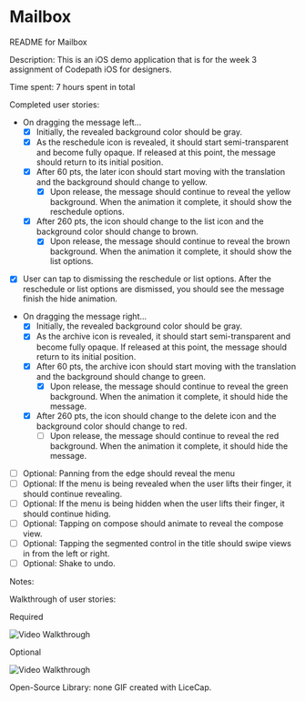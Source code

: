 # Mailbox

README for Mailbox

Description:
This is an iOS demo application that is for the week 3 assignment of Codepath iOS for designers.

Time spent: 7 hours spent in total

Completed user stories:

* On dragging the message left...
	* [x] Initially, the revealed background color should be gray.
	* [x] As the reschedule icon is revealed, it should start semi-transparent and become fully opaque. If released at this point, the message should return to its initial position.
	* [x] After 60 pts, the later icon should start moving with the translation and the background should change to yellow.
	  * [x] Upon release, the message should continue to reveal the yellow background. When the animation it complete, it should show the reschedule options.
	* [x] After 260 pts, the icon should change to the list icon and the background color should change to brown.
	  * [x] Upon release, the message should continue to reveal the brown background. When the animation it complete, it should show the list options.
* [x] User can tap to dismissing the reschedule or list options. After the reschedule or list options are dismissed, you should see the message finish the hide animation.
* On dragging the message right...
	* [x] Initially, the revealed background color should be gray.
	* [x] As the archive icon is revealed, it should start semi-transparent and become fully opaque. If released at this point, the message should return to its initial position.
	* [x] After 60 pts, the archive icon should start moving with the translation and the background should change to green.
	  * [x] Upon release, the message should continue to reveal the green background. When the animation it complete, it should hide the message.
	* [x] After 260 pts, the icon should change to the delete icon and the background color should change to red.
	  * [ ] Upon release, the message should continue to reveal the red background. When the animation it complete, it should hide the message.
* [ ] Optional: Panning from the edge should reveal the menu
* [ ] Optional: If the menu is being revealed when the user lifts their finger, it should continue revealing.
* [ ] Optional: If the menu is being hidden when the user lifts their finger, it should continue hiding.
* [ ] Optional: Tapping on compose should animate to reveal the compose view.
* [ ] Optional: Tapping the segmented control in the title should swipe views in from the left or right.
* [ ] Optional: Shake to undo.

Notes:

Walkthrough of user stories: 

Required

![Video Walkthrough](carousel_required.gif?raw=true)

Optional

![Video Walkthrough](carousel_optional.gif?raw=true)

Open-Source Library: none
GIF created with LiceCap.








